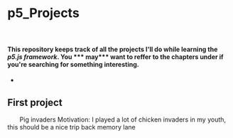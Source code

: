 # p5_Projects
&nbsp;&nbsp;&nbsp;&nbsp;&nbsp;&nbsp;&nbsp;
#### This repository keeps track of all the projects I'll do while learning the ***p5.js framework***. You *** may*** want to  reffer to the chapters under if you're searching for something interesting. 
* 
## First project

&nbsp;&nbsp;&nbsp;&nbsp;&nbsp;&nbsp;&nbsp;Pig invaders
Motivation: I played a lot of chicken invaders in my youth, this should be a nice trip back memory lane